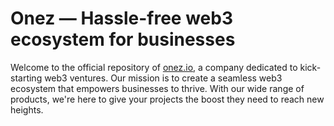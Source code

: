 # Onez — Hassle-free web3 ecosystem for businesses

Welcome to the official repository of [onez.io](https://onez.io), a company dedicated to kick-starting web3 ventures. Our mission is to create a seamless web3 ecosystem that empowers businesses to thrive. With our wide range of products, we're here to give your projects the boost they need to reach new heights.
